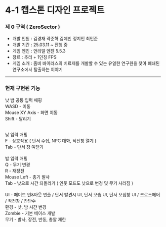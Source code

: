 # 4-1 캡스톤 디자인 프로젝트

### 제 0 구역 ( ZeroSector )

- 개발 인원 : 김경재 곽준혁 김예빈 정지민 최민준
- 개발 기간 : 25.03.11 ~ 진행 중
- 게임 엔진 : 언리얼 엔진 5.5.3
- 장르 : 추리 + 1인칭 FPS
- 게임 소개 : 좀비 바이러스의 치료제를 개발할 수 있는 유일한 연구원을 찾아 폐쇄된 연구소에서 탈출하는 이야기

---

### 현재 구현된 기능
낮 밤 공통 입력 매핑 <br>
WASD - 이동 <br>
Mouse XY Axis - 화면 이동 <br>
Shift - 달리기 <br>

<br>
낮 입력 매핑 <br>
F - 상호작용 ( 단서 수집, NPC 대화, 작전창 열기 ) <br>
Tab - 단서 창 여닫기 <br>

<br>
밤 입력 매핑<br>
Q - 무기 변경 <br>
R - 재장전 <br>
Mouse Left - 총기 발사 <br>
Tab - 낮으로 시간 되돌리기 ( 인풋 모드도 낮으로 변경 및 무기 사라짐 ) <br>

<br>
UI - 페이드 인&아웃 연출 / 단서 발견시 UI, 단서 모습 UI, 단서 모집창 UI / 크로스헤어 / 작전창 / 잔탄수 <br>
환경 - 낮, 밤 시간 변경 <br>
Zombie - 기본 베이스 개발 <br>
무기 - 발사, 장전, 반동, 총알 제한 <br>


